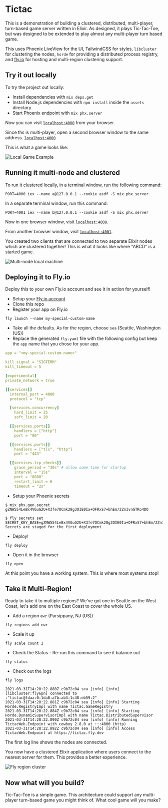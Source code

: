 # Tictac

This is a demonstration of building a clustered, distributed, multi-player, turn-based game server written in Elixir. As designed, it plays Tic-Tac-Toe, but was designed to be extended to play almost any multi-player turn based game.

This uses Phoenix LiveView for the UI, TailwindCSS for styles, `libcluster` for clustering the nodes, `horde` for providing a distributed process registry, and [fly.io](https://fly.io) for hosting and multi-region clustering support.

## Try it out locally

To try the project out locally:

  * Install dependencies with `mix deps.get`
  * Install Node.js dependencies with `npm install` inside the `assets` directory
  * Start Phoenix endpoint with `mix phx.server`

Now you can visit [`localhost:4000`](http://localhost:4000) from your browser.

Since ths is multi-player, open a second browser window to the same address. [`localhost:4000`](http://localhost:4000)

This is what a game looks like:

![Local Game Example](images/Local_playing.gif)

## Running it multi-node and clustered

To run it clustered locally, in a terminal window, run the following command:

```
PORT=4000 iex --name a@127.0.0.1 --cookie asdf -S mix phx.server
```

In a separate terminal window, run this command:

```
PORT=4001 iex --name b@127.0.0.1 --cookie asdf -S mix phx.server
```

Now in one browser window, visit [`localhost:4000`](http://localhost:4000).

From another browser window, visit [`localhost:4001`](http://localhost:4001).

You created two clients that are connected to two separate Elixir nodes which are clustered together! This is what it looks like where "ABCD" is a started game.

![Multi-node local machine](images/home-computer-multi-node.png)

## Deploying it to Fly.io

Deploy this to your own Fly.io account and see it in action for yourself!

- Setup your [Fly.io account](https://fly.io/docs/hands-on/start/)
- Clone this repo
- Register your app on Fly.io

```
fly launch --name my-special-custom-name
```

- Take all the defaults. As for the region, choose `sea` (Seattle, Washington (US))
- Replace the generated `fly.yaml` file with the following config but keep the `app` name that you chose for your app.

```yaml
app = "<my-special-custom-name>"

kill_signal = "SIGTERM"
kill_timeout = 5

[experimental]
private_network = true

[[services]]
  internal_port = 4000
  protocol = "tcp"

  [services.concurrency]
    hard_limit = 25
    soft_limit = 20

  [[services.ports]]
    handlers = ["http"]
    port = "80"

  [[services.ports]]
    handlers = ["tls", "http"]
    port = "443"

  [[services.tcp_checks]]
    grace_period = "30s" # allow some time for startup
    interval = "15s"
    port = "8080"
    restart_limit = 6
    timeout = "2s"
```

- Setup your Phoenix secrets

```
$ mix phx.gen.secret
gZNW554LeBx4VGuG2U+X3fe7OCmk28g3OIE0Ia+OFRxS7+bhEm/2ZnIvnGTRo4DO

$ fly secrets set SECRET_KEY_BASE=gZNW554LeBx4VGuG2U+X3fe7OCmk28g3OIE0Ia+OFRxS7+bhEm/2ZnIvnGTRo4DO
Secrets are staged for the first deployment
```

- Deploy!

```
fly deploy
```

- Open it in the browser

```
fly open
```

At this point you have a working system. This is where most systems stop!

## Take it Multi-Region!

Ready to take it to multiple regions? We've got one in Seattle on the West Coast, let's add one on the East Coast to cover the whole US.

- Add a region `ewr` (Parsippany, NJ (US))

```
fly regions add ewr
```

- Scale it up

```
fly scale count 2
```

- Check the Status - Re-run this command to see it balance out

```
fly status
```

- Check out the logs

```
fly logs

2021-03-31T14:28:22.880Z c9b72c04 sea [info] [info] [libcluster:fly6pn] connected to :"tictac@fdaa:0:1da8:a7b:ab3:1c48:eb59:2"
2021-03-31T14:28:22.881Z c9b72c04 sea [info] [info] Starting Horde.RegistryImpl with name Tictac.GameRegistry
2021-03-31T14:28:22.884Z c9b72c04 sea [info] [info] Starting Horde.DynamicSupervisorImpl with name Tictac.DistributedSupervisor
2021-03-31T14:28:22.890Z c9b72c04 sea [info] [info] Running TictacWeb.Endpoint with cowboy 2.8.0 at :::4000 (http)
2021-03-31T14:28:22.892Z c9b72c04 sea [info] [info] Access TictacWeb.Endpoint at https://tictac.fly.dev
```

The first log line shows the nodes are connected.

You now have a clustered Elixir application where users connect to the nearest server for them. This provides a better experience.

![Fly region cluster](images/fly-region-cluster.png)

## Now what will you build?

Tic-Tac-Toe is a simple game. This architecture could support any multi-player turn-based game you might think of. What cool game will you make?